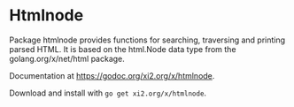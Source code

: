 # Htmlnode

Package htmlnode provides functions for searching, traversing and printing
parsed HTML. It is based on the html.Node data type from the
golang.org/x/net/html package.

Documentation at <https://godoc.org/xi2.org/x/htmlnode>.

Download and install with `go get xi2.org/x/htmlnode`.
